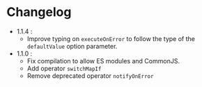 # Changelog

- 1.1.4 :
  - Improve typing on `executeOnError` to follow the type of the `defaultValue` option parameter.
- 1.1.0 :
  - Fix compilation to allow ES modules and CommonJS.
  - Add operator `switchMapIf`
  - Remove deprecated operator `notifyOnError`
